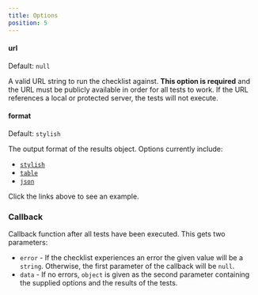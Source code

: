 ```yaml
---
title: Options
position: 5
---
```


#### url

Default: `null`

A valid URL string to run the checklist against. **This option is required** and the URL must be publicly available in order for all tests to work. If the URL references a local or protected server, the tests will not execute.

#### format

Default: `stylish`

The output format of the results object. Options currently include:

* [`stylish`](https://raw.githubusercontent.com/nielse63/launch-checklist/master/static/stylish.png)
* [`table`](https://raw.githubusercontent.com/nielse63/launch-checklist/master/static/table.png)
* [`json`](https://raw.githubusercontent.com/nielse63/launch-checklist/master/static/json.png)

Click the links above to see an example.

### Callback

Callback function after all tests have been executed. This gets two parameters:

* `error` - If the checklist experiences an error the given value will be a `string`. Otherwise, the first parameter of the callback will be `null`.
* `data` - If no errors, `object` is given as the second parameter containing the supplied options and the results of the tests.
